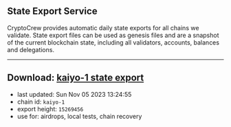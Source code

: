 ## State Export Service
CryptoCrew provides automatic daily state exports for all chains we validate. State export files can be used as genesis files and are a snapshot of the current blockchain state, including all validators, accounts, balances and delegations.

---
**Download: [kaiyo-1 state export](https://dl.ccvalidators.com/SERVICE/kujira/kaiyo-1_export_15269456.json)**
---

- last updated: Sun Nov 05 2023 13:24:55
- chain id: `kaiyo-1`
- export height: `15269456`
- use for: airdrops, local tests, chain recovery
